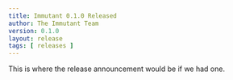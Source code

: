 ```yaml
---
title: Immutant 0.1.0 Released
author: The Immutant Team
version: 0.1.0
layout: release
tags: [ releases ]
---
```


This is where the release announcement would be if we had one.
